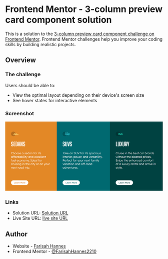 # Frontend Mentor - 3-column preview card component solution

This is a solution to the [3-column preview card component challenge on Frontend Mentor](https://www.frontendmentor.io/challenges/3column-preview-card-component-pH92eAR2-). Frontend Mentor challenges help you improve your coding skills by building realistic projects. 


## Overview

### The challenge

Users should be able to:

- View the optimal layout depending on their device's screen size
- See hover states for interactive elements

### Screenshot

![screenshot](./screenshot.png)


### Links

- Solution URL: [Solution URL](https://github.com/FarisahHannes2210/3-column-card-component-frontend-mentor)
- Live Site URL: [live site URL](https://farisahhannes2210.github.io/3-column-card-component-frontend-mentor/)


## Author

- Website - [Farisah Hannes](https://sites.google.com/view/farisahhannes/)
- Frontend Mentor - [@FarisahHannes2210](https://www.frontendmentor.io/profile/FarisahHannes2210)
